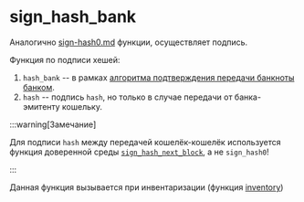 # sign_hash_bank

Аналогично [sign-hash0.md](sign-hash0.md)
функции,
осуществляет подпись.

Функция по подписи хешей:
1. `hash_bank` -- в рамках  [алгоритма подтверждения передачи банкноты банком](../banknote/confirmation.md).
1. `hash` -- подпись `hash`, но только в случае передачи от банка-эмитенту кошельку. 


:::warning[Замечание]

Для подписи `hash`
между передачей кошелёк-кошелёк
используется функция доверенной среды
[`sign_hash_next_block`](sign-hash-next-block.md),
а не `sign_hash0`!

:::


Данная функция 
вызывается при 
инвентаризации
(функция [inventory](inventory_server.md))
